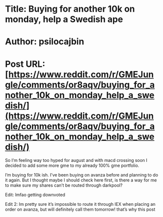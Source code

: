 # Title: Buying for another 10k on monday, help a Swedish ape
# Author: psilocajbin
# Post URL: [https://www.reddit.com/r/GMEJungle/comments/or8aqv/buying_for_another_10k_on_monday_help_a_swedish/](https://www.reddit.com/r/GMEJungle/comments/or8aqv/buying_for_another_10k_on_monday_help_a_swedish/)


So I’m feeling way too hyped for august and with macd crossing soon I decided to add some more gme to my already 100% gme portfolio. 

I’m buying for 10k ish.
I’ve been buying on avanza before and planning to do it again. 
But I thought maybe I should check here first, is there a way for me to make sure my shares can’t be routed through darkpool?

Edit: lmfao getting downvoted

Edit 2: Im pretty sure it’s impossible to route it through IEX when placing an order on avanza, but will definitely call them tomorrow! 
that’s why this post